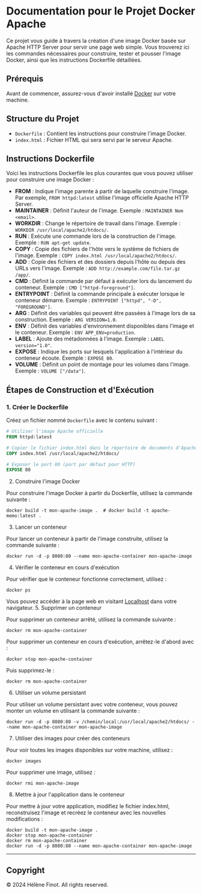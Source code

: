 # Documentation pour le Projet Docker Apache

Ce projet vous guide à travers la création d'une image Docker basée sur Apache HTTP Server pour servir une page web simple. Vous trouverez ici les commandes nécessaires pour construire, tester et pousser l'image Docker, ainsi que les instructions Dockerfile détaillées.

## Prérequis

Avant de commencer, assurez-vous d'avoir installé [Docker](https://docs.docker.com/get-docker/) sur votre machine.

## Structure du Projet

- `Dockerfile` : Contient les instructions pour construire l'image Docker.
- `index.html` : Fichier HTML qui sera servi par le serveur Apache.

## Instructions Dockerfile

Voici les instructions Dockerfile les plus courantes que vous pouvez utiliser pour construire une image Docker :

- **FROM** : Indique l'image parente à partir de laquelle construire l'image. Par exemple, `FROM httpd:latest` utilise l'image officielle Apache HTTP Server.
- **MAINTAINER** : Définit l'auteur de l'image. Exemple : `MAINTAINER Nom <email>`.
- **WORKDIR** : Change le répertoire de travail dans l'image. Exemple : `WORKDIR /usr/local/apache2/htdocs/`.
- **RUN** : Exécute une commande lors de la construction de l'image. Exemple : `RUN apt-get update`.
- **COPY** : Copie des fichiers de l'hôte vers le système de fichiers de l'image. Exemple : `COPY index.html /usr/local/apache2/htdocs/`.
- **ADD** : Copie des fichiers et des dossiers depuis l'hôte ou depuis des URLs vers l'image. Exemple : `ADD http://example.com/file.tar.gz /app/`.
- **CMD** : Définit la commande par défaut à exécuter lors du lancement du conteneur. Exemple : `CMD ["httpd-foreground"]`.
- **ENTRYPOINT** : Définit la commande principale à exécuter lorsque le conteneur démarre. Exemple : `ENTRYPOINT ["httpd", "-D", "FOREGROUND"]`.
- **ARG** : Définit des variables qui peuvent être passées à l'image lors de sa construction. Exemple : `ARG VERSION=1.0`.
- **ENV** : Définit des variables d'environnement disponibles dans l'image et le conteneur. Exemple : `ENV APP_ENV=production`.
- **LABEL** : Ajoute des métadonnées à l'image. Exemple : `LABEL version="1.0"`.
- **EXPOSE** : Indique les ports sur lesquels l'application à l'intérieur du conteneur écoute. Exemple : `EXPOSE 80`.
- **VOLUME** : Définit un point de montage pour les volumes dans l'image. Exemple : `VOLUME ["/data"]`.

## Étapes de Construction et d'Exécution

### 1. Créer le Dockerfile

Créez un fichier nommé `Dockerfile` avec le contenu suivant :

```Dockerfile
# Utiliser l'image Apache officielle
FROM httpd:latest

# Copier le fichier index.html dans le répertoire de documents d'Apache
COPY index.html /usr/local/apache2/htdocs/

# Exposer le port 80 (port par défaut pour HTTP)
EXPOSE 80
```

2. Construire l'image Docker

Pour construire l'image Docker à partir du Dockerfile, utilisez la commande suivante :

```
docker build -t mon-apache-image .  # docker build -t apache-memo:latest .
```

3. Lancer un conteneur

Pour lancer un conteneur à partir de l'image construite, utilisez la commande suivante :

```
docker run -d -p 8080:80 --name mon-apache-container mon-apache-image
```

4. Vérifier le conteneur en cours d'exécution

Pour vérifier que le conteneur fonctionne correctement, utilisez :

```
docker ps
```
Vous pouvez accéder à la page web en visitant [Localhost](http://localhost:8080) dans votre navigateur.
5. Supprimer un conteneur

Pour supprimer un conteneur arrêté, utilisez la commande suivante :

```
docker rm mon-apache-container
```
Pour supprimer un conteneur en cours d'exécution, arrêtez-le d'abord avec :

```
docker stop mon-apache-container
```

Puis supprimez-le :

```
docker rm mon-apache-container
```

6. Utiliser un volume persistant

Pour utiliser un volume persistant avec votre conteneur, vous pouvez monter un volume en utilisant la commande suivante :

```
docker run -d -p 8080:80 -v /chemin/local:/usr/local/apache2/htdocs/ --name mon-apache-container mon-apache-image
```

7. Utiliser des images pour créer des conteneurs

Pour voir toutes les images disponibles sur votre machine, utilisez :

```
docker images
```
Pour supprimer une image, utilisez :

```
docker rmi mon-apache-image
```

8. Mettre à jour l'application dans le conteneur

Pour mettre à jour votre application, modifiez le fichier index.html, reconstruisez l'image et recréez le conteneur avec les nouvelles modifications :

```
docker build -t mon-apache-image .
docker stop mon-apache-container
docker rm mon-apache-container
docker run -d -p 8080:80 --name mon-apache-container mon-apache-image
```

-----------------------------------------------------------------------------------------------------------------------------------------------------------------------------------------------
## Copyright

© 2024 Hélène Finot. All rights reserved.